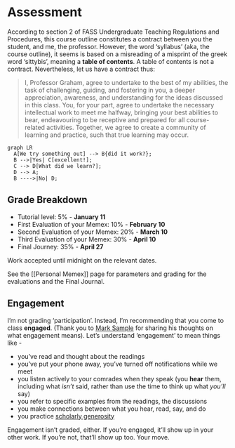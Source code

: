 # Assessment

According to section 2 of FASS Undergraduate Teaching Regulations and Procedures, this course outline constitutes a contract between you the student, and me, the professor. However, the word ‘syllabus’ (aka, the course outline), it seems is based on a misreading of a misprint of the greek word ‘sittybis’, meaning a **table of contents**. A table of contents is not a contract. Nevertheless, let us have a contract thus:

> I, Professor Graham, agree to undertake to the best of my abilities, the task of challenging, guiding, and fostering in you, a deeper appreciation, awareness, and understanding for the ideas discussed in this class. You, for your part, agree to undertake the necessary intellectual work to meet me halfway, bringing your best abilities to bear, endeavouring to be receptive and prepared for all course-related activities. Together, we agree to create a community of learning and practice, such that true learning may occur.


```mermaid
graph LR
  A[We try something out] --> B{did it work?};
  B -->|Yes| C[excellent!];
  C --> D[What did we learn?];
  D --> A;
  B ---->|No| D;
```


## Grade Breakdown

- Tutorial level: 5% - **January 11**
- First Evaluation of your Memex: 10%  - **February 10**
- Second Evaluation of your Memex: 20% - **March 10**
- Third Evaluation of your Memex: 30% - **April 10**
- Final Journey: 35% - **April 27**

Work accepted until midnight on the relevant dates.

See the [[Personal Memex]] page for parameters and grading for the evaluations and the Final Journal.

## Engagement

I’m not grading ‘participation’. Instead, I’m recommending that you come to class **engaged**. (Thank you to [Mark Sample](https://twitter.com/samplereality/status/1564016056208949249) for sharing his thoughts on what engagement means). Let’s understand ‘engagement’ to mean things like -

-   you’ve read and thought about the readings
-   you’ve put your phone away, you’ve turned off notifications while we meet
-   you listen actively to your comrades when they speak (you **hear** them, including what _isn’t_ said, rather than use the time to think up what _you’ll_ say)
-   you refer to specific examples from the readings, the discussions
-   you make connections between what you hear, read, say, and do
-   you practice [scholarly generosity](https://kfitz.info/generous-thinking-introduction/)

Engagement isn’t graded, either. If you’re engaged, it’ll show up in your other work. If you’re not, that’ll show up too. Your move.